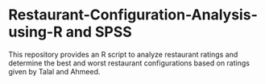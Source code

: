 # Restaurant-Configuration-Analysis-using-R and SPSS
This repository provides an R script to analyze restaurant ratings and determine the best and worst restaurant configurations based on ratings given by Talal and Ahmeed.
